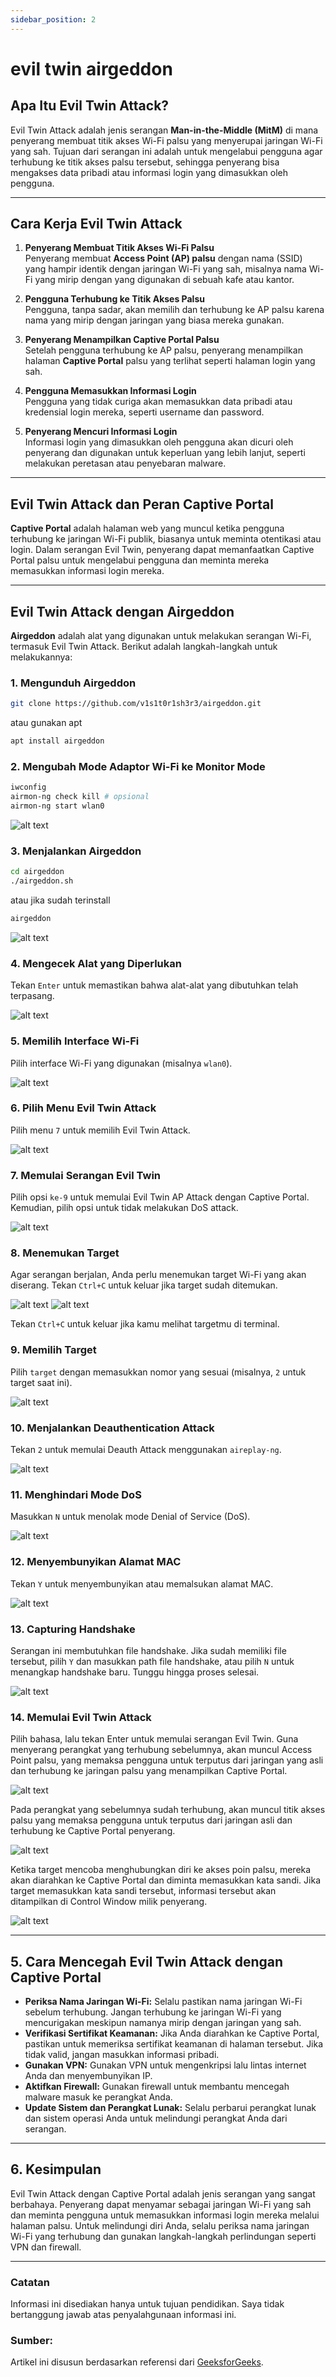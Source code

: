 ```yaml
---
sidebar_position: 2
---
```


# evil twin airgeddon

## Apa Itu Evil Twin Attack?
Evil Twin Attack adalah jenis serangan **Man-in-the-Middle (MitM)** di mana penyerang membuat titik akses Wi-Fi palsu yang menyerupai jaringan Wi-Fi yang sah. Tujuan dari serangan ini adalah untuk mengelabui pengguna agar terhubung ke titik akses palsu tersebut, sehingga penyerang bisa mengakses data pribadi atau informasi login yang dimasukkan oleh pengguna.

---

## Cara Kerja Evil Twin Attack

1. **Penyerang Membuat Titik Akses Wi-Fi Palsu**  
   Penyerang membuat **Access Point (AP) palsu** dengan nama (SSID) yang hampir identik dengan jaringan Wi-Fi yang sah, misalnya nama Wi-Fi yang mirip dengan yang digunakan di sebuah kafe atau kantor.

2. **Pengguna Terhubung ke Titik Akses Palsu**  
   Pengguna, tanpa sadar, akan memilih dan terhubung ke AP palsu karena nama yang mirip dengan jaringan yang biasa mereka gunakan.

3. **Penyerang Menampilkan Captive Portal Palsu**  
   Setelah pengguna terhubung ke AP palsu, penyerang menampilkan halaman **Captive Portal** palsu yang terlihat seperti halaman login yang sah.

4. **Pengguna Memasukkan Informasi Login**  
   Pengguna yang tidak curiga akan memasukkan data pribadi atau kredensial login mereka, seperti username dan password.

5. **Penyerang Mencuri Informasi Login**  
   Informasi login yang dimasukkan oleh pengguna akan dicuri oleh penyerang dan digunakan untuk keperluan yang lebih lanjut, seperti melakukan peretasan atau penyebaran malware.

---

## Evil Twin Attack dan Peran Captive Portal
**Captive Portal** adalah halaman web yang muncul ketika pengguna terhubung ke jaringan Wi-Fi publik, biasanya untuk meminta otentikasi atau login. Dalam serangan Evil Twin, penyerang dapat memanfaatkan Captive Portal palsu untuk mengelabui pengguna dan meminta mereka memasukkan informasi login mereka.

---

## Evil Twin Attack dengan Airgeddon

**Airgeddon** adalah alat yang digunakan untuk melakukan serangan Wi-Fi, termasuk Evil Twin Attack. Berikut adalah langkah-langkah untuk melakukannya:

### 1. Mengunduh Airgeddon
```bash
git clone https://github.com/v1s1t0r1sh3r3/airgeddon.git
```
atau gunakan apt
```bash
apt install airgeddon
```

### 2. Mengubah Mode Adaptor Wi-Fi ke Monitor Mode
```bash
iwconfig
airmon-ng check kill # opsional
airmon-ng start wlan0
```

![alt text](<images/evil twin_airgeddon/image.png>)

### 3. Menjalankan Airgeddon
```bash
cd airgeddon
./airgeddon.sh
```
atau jika sudah terinstall
```bash
airgeddon
```

![alt text](<images/evil twin_airgeddon/image-1.png>)

### 4. Mengecek Alat yang Diperlukan
Tekan `Enter` untuk memastikan bahwa alat-alat yang dibutuhkan telah terpasang.

![alt text](<images/evil twin_airgeddon/image-2.png>)

### 5. Memilih Interface Wi-Fi
Pilih interface Wi-Fi yang digunakan (misalnya `wlan0`).

![alt text](<images/evil twin_airgeddon/image-3.png>)

### 6. Pilih Menu Evil Twin Attack
Pilih menu `7` untuk memilih Evil Twin Attack.

![alt text](<images/evil twin_airgeddon/image-4.png>)

### 7. Memulai Serangan Evil Twin
Pilih opsi `ke-9` untuk memulai Evil Twin AP Attack dengan Captive Portal. Kemudian, pilih opsi untuk tidak melakukan DoS attack.

![alt text](<images/evil twin_airgeddon/image-5.png>)

### 8. Menemukan Target
Agar serangan berjalan, Anda perlu menemukan target Wi-Fi yang akan diserang. Tekan `Ctrl+C` untuk keluar jika target sudah ditemukan.

![alt text](<images/evil twin_airgeddon/image-6.png>)
![alt text](<images/evil twin_airgeddon/image-7.png>)

Tekan `Ctrl+C` untuk keluar jika kamu melihat targetmu di terminal.

### 9. Memilih Target
Pilih `target` dengan memasukkan nomor yang sesuai (misalnya, `2` untuk target saat ini).

![alt text](<images/evil twin_airgeddon/image-8.png>)

### 10. Menjalankan Deauthentication Attack
Tekan `2` untuk memulai Deauth Attack menggunakan `aireplay-ng`.

![alt text](<images/evil twin_airgeddon/image-9.png>)

### 11. Menghindari Mode DoS
Masukkan `N` untuk menolak mode Denial of Service (DoS).

![alt text](<images/evil twin_airgeddon/image-10.png>)

### 12. Menyembunyikan Alamat MAC
Tekan `Y` untuk menyembunyikan atau memalsukan alamat MAC.

![alt text](<images/evil twin_airgeddon/image-11.png>)

### 13. Capturing Handshake
Serangan ini membutuhkan file handshake. Jika sudah memiliki file tersebut, pilih `Y` dan masukkan path file handshake, atau pilih `N` untuk menangkap handshake baru. Tunggu hingga proses selesai.

![alt text](<images/evil twin_airgeddon/image-12.png>)

### 14. Memulai Evil Twin Attack
Pilih bahasa, lalu tekan Enter untuk memulai serangan Evil Twin. Guna menyerang perangkat yang terhubung sebelumnya, akan muncul Access Point palsu, yang memaksa pengguna untuk terputus dari jaringan yang asli dan terhubung ke jaringan palsu yang menampilkan Captive Portal.

![alt text](<images/evil twin_airgeddon/image-13.png>)

Pada perangkat yang sebelumnya sudah terhubung, akan muncul titik akses palsu yang memaksa pengguna untuk terputus dari jaringan asli dan terhubung ke Captive Portal penyerang.

![alt text](<images/evil twin_airgeddon/image-14.png>)

Ketika target mencoba menghubungkan diri ke akses poin palsu, mereka akan diarahkan ke Captive Portal dan diminta memasukkan kata sandi. Jika target memasukkan kata sandi tersebut, informasi tersebut akan ditampilkan di Control Window milik penyerang.

![alt text](<images/evil twin_airgeddon/image-15.png>)

---

## 5. Cara Mencegah Evil Twin Attack dengan Captive Portal
- **Periksa Nama Jaringan Wi-Fi:** Selalu pastikan nama jaringan Wi-Fi sebelum terhubung. Jangan terhubung ke jaringan Wi-Fi yang mencurigakan meskipun namanya mirip dengan jaringan yang sah.
- **Verifikasi Sertifikat Keamanan:** Jika Anda diarahkan ke Captive Portal, pastikan untuk memeriksa sertifikat keamanan di halaman tersebut. Jika tidak valid, jangan masukkan informasi pribadi.
- **Gunakan VPN:** Gunakan VPN untuk mengenkripsi lalu lintas internet Anda dan menyembunyikan IP.
- **Aktifkan Firewall:** Gunakan firewall untuk membantu mencegah malware masuk ke perangkat Anda.
- **Update Sistem dan Perangkat Lunak:** Selalu perbarui perangkat lunak dan sistem operasi Anda untuk melindungi perangkat Anda dari serangan.

---

## 6. Kesimpulan
Evil Twin Attack dengan Captive Portal adalah jenis serangan yang sangat berbahaya. Penyerang dapat menyamar sebagai jaringan Wi-Fi yang sah dan meminta pengguna untuk memasukkan informasi login mereka melalui halaman palsu. Untuk melindungi diri Anda, selalu periksa nama jaringan Wi-Fi yang terhubung dan gunakan langkah-langkah perlindungan seperti VPN dan firewall.

---

### Catatan
Informasi ini disediakan hanya untuk tujuan pendidikan. Saya tidak bertanggung jawab atas penyalahgunaan informasi ini.

### Sumber:
Artikel ini disusun berdasarkan referensi dari [GeeksforGeeks](https://www.geeksforgeeks.org/evil-twin-in-kali-linux/).